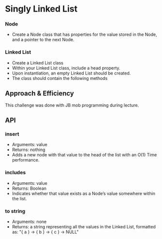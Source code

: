 # Singly Linked List

### Node

- Create a Node class that has properties for the value stored in the Node, and a pointer to the next Node.

### Linked List

- Create a Linked List class
- Within your Linked List class, include a head property.
- Upon instantiation, an empty Linked List should be created.
- The class should contain the following methods

## Approach & Efficiency

This challenge was done with JB mob programming during lecture.

## API

### insert

- Arguments: value
- Returns: nothing
- Adds a new node with that value to the head of the list with an O(1) Time performance.

### includes

- Arguments: value
- Returns: Boolean
- Indicates whether that value exists as a Node’s value somewhere within the list.

### to string

- Arguments: none
- Returns: a string representing all the values in the Linked List, formatted as:
"{ a } -> { b } -> { c } -> NULL"
